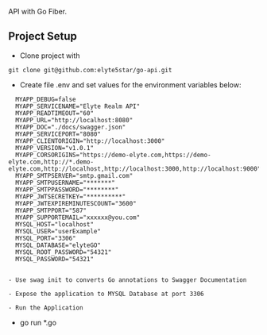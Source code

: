 API with Go Fiber.

## Project Setup

 - Clone project with

  ```
  git clone git@github.com:elyte5star/go-api.git
  ```
  - Create file .env and set values for the environment variables below:

  ```
    MYAPP_DEBUG=false
    MYAPP_SERVICENAME="Elyte Realm API"
    MYAPP_READTIMEOUT="60"
    MYAPP_URL="http://localhost:8080"
    MYAPP_DOC="./docs/swagger.json"
    MYAPP_SERVICEPORT="8080"
    MYAPP_CLIENTORIGIN="http://localhost:3000"
    MYAPP_VERSION="v1.0.1"
    MYAPP_CORSORIGINS="https://demo-elyte.com,https://demo-elyte.com,http://*.demo-elyte.com,http://localhost,http://localhost:3000,http://localhost:9000"
    MYAPP_SMTPSERVER="smtp.gmail.com"
    MYAPP_SMTPUSERNAME="*******"
    MYAPP_SMTPPASSWORD="********"
    MYAPP_JWTSECRETKEY="**********"
    MYAPP_JWTEXPIREMINUTESCOUNT="3600"
    MYAPP_SMTPPORT="587"
    MYAPP_SUPPORTEMAIL="xxxxxx@you.com"
    MYSQL_HOST="localhost"
    MYSQL_USER="userExample"
    MYSQL_PORT="3306"
    MYSQL_DATABASE="elyteGO"
    MYSQL_ROOT_PASSWORD="54321"
    MYSQL_PASSWORD="54321"
  ```
  ```

- Use swag init to converts Go annotations to Swagger Documentation

```

```
- Expose the application to MYSQL Database at port 3306

```
```
- Run the Application

```
 - go run *.go

 ```